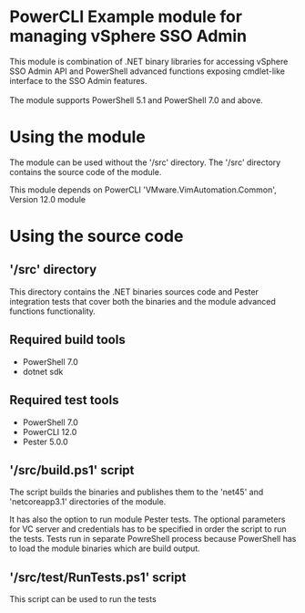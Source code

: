 # PowerCLI Example module for managing vSphere SSO Admin
This module is combination of .NET binary libraries for accessing vSphere SSO Admin API and PowerShell advanced functions exposing cmdlet-like interface to the SSO Admin features.<br/>
<br/>
The module supports PowerShell 5.1 and PowerShell 7.0 and above.<br/>

# Using the module
The module can be used without the '/src' directory. The '/src' directory contains the source code of the module.<br/>

This module depends on PowerCLI 'VMware.VimAutomation.Common', Version 12.0 module<br/>

# Using the source code
## '/src' directory
This directory contains the .NET binaries sources code and Pester integration tests that cover both the binaries and the module advanced functions functionality.<br/>

## Required build tools
- PowerShell 7.0<br/>
- dotnet sdk<br/>

## Required test tools 
- PowerShell 7.0
- PowerCLI 12.0<br/>
- Pester 5.0.0<br/>

## '/src/build.ps1' script
The script builds the binaries and publishes them to the 'net45' and 'netcoreapp3.1' directories of the module.<br/>

It has also the option to run module Pester tests. The optional parameters for VC server and credentials has to be specified in order the script to run the tests. Tests run in separate PowreShell process because PowerShell has to load the module binaries which are build output.<br/>

## '/src/test/RunTests.ps1' script
This script can be used to run the tests<br/>
